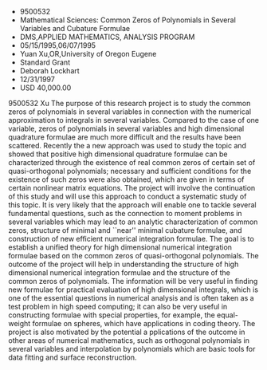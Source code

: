 
* 9500532
* Mathematical Sciences: Common Zeros of Polynomials in Several Variables and Cubature Formulae
* DMS,APPLIED MATHEMATICS, ANALYSIS PROGRAM
* 05/15/1995,06/07/1995
* Yuan Xu,OR,University of Oregon Eugene
* Standard Grant
* Deborah Lockhart
* 12/31/1997
* USD 40,000.00

9500532 Xu The purpose of this research project is to study the common zeros of
polynomials in several variables in connection with the numerical approximation
to integrals in several variables. Compared to the case of one variable, zeros
of polynomials in several variables and high dimensional quadrature formulae are
much more difficult and the results have been scattered. Recently the a new
approach was used to study the topic and showed that positive high dimensional
quadrature formulae can be characterized through the existence of real common
zeros of certain set of quasi-orthogonal polynomials; necessary and sufficient
conditions for the existence of such zeros were also obtained, which are given
in terms of certain nonlinear matrix equations. The project will involve the
continuation of this study and will use this approach to conduct a systematic
study of this topic. It is very likely that the approach will enable one to
tackle several fundamental questions, such as the connection to moment problems
in several variables which may lead to an analytic characterization of common
zeros, structure of minimal and ``near'' minimal cubature formulae, and
construction of new efficient numerical integration formulae. The goal is to
establish a unified theory for high dimensional numerical integration formulae
based on the common zeros of quasi-orthogonal polynomials. The outcome of the
project will help in understanding the structure of high dimensional numerical
integration formulae and the structure of the common zeros of polynomials. The
information will be very useful in finding new formulae for practical evaluation
of high dimensional integrals, which is one of the essential questions in
numerical analysis and is often taken as a test problem in high speed computing;
it can also be very useful in constructing formulae with special properties, for
example, the equal-weight formulae on spheres, which have applications in coding
theory. The project is also motivated by the potential a pplications of the
outcome in other areas of numerical mathematics, such as orthogonal polynomials
in several variables and interpolation by polynomials which are basic tools for
data fitting and surface reconstruction.
